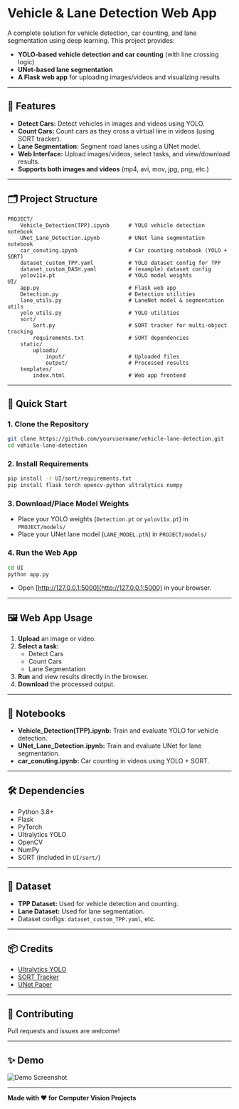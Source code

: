 # Vehicle & Lane Detection Web App

A complete solution for vehicle detection, car counting, and lane segmentation using deep learning. This project provides:
- **YOLO-based vehicle detection and car counting** (with line crossing logic)
- **UNet-based lane segmentation**
- **A Flask web app** for uploading images/videos and visualizing results

---

## 🚀 Features

- **Detect Cars:** Detect vehicles in images and videos using YOLO.
- **Count Cars:** Count cars as they cross a virtual line in videos (using SORT tracker).
- **Lane Segmentation:** Segment road lanes using a UNet model.
- **Web Interface:** Upload images/videos, select tasks, and view/download results.
- **Supports both images and videos** (mp4, avi, mov, jpg, png, etc.)

---

## 🗂️ Project Structure

```
PROJECT/
    Vehicle_Detection(TPP).ipynb      # YOLO vehicle detection notebook
    UNet_Lane_Detection.ipynb         # UNet lane segmentation notebook
    car_conuting.ipynb                # Car counting notebook (YOLO + SORT)
    dataset_custom_TPP.yaml           # YOLO dataset config for TPP
    dataset_custom_DASH.yaml          # (example) dataset config
    yolov11x.pt                       # YOLO model weights
UI/
    app.py                            # Flask web app
    Detection.py                      # Detection utilities
    lane_utils.py                     # LaneNet model & segmentation utils
    yolo_utils.py                     # YOLO utilities
    sort/
        Sort.py                       # SORT tracker for multi-object tracking
        requirements.txt              # SORT dependencies
    static/
        uploads/
            input/                    # Uploaded files
            output/                   # Processed results
    templates/
        index.html                    # Web app frontend
```

---

## 🏁 Quick Start

### 1. **Clone the Repository**
```bash
git clone https://github.com/yourusername/vehicle-lane-detection.git
cd vehicle-lane-detection
```

### 2. **Install Requirements**
```bash
pip install -r UI/sort/requirements.txt
pip install flask torch opencv-python ultralytics numpy
```

### 3. **Download/Place Model Weights**
- Place your YOLO weights (`Detection.pt` or `yolov11x.pt`) in `PROJECT/models/`
- Place your UNet lane model (`LANE_MODEL.pth`) in `PROJECT/models/`

### 4. **Run the Web App**
```bash
cd UI
python app.py
```
- Open [http://127.0.0.1:5000](http://127.0.0.1:5000) in your browser.

---

## 🖼️ Web App Usage

1. **Upload** an image or video.
2. **Select a task:**  
   - Detect Cars  
   - Count Cars  
   - Lane Segmentation
3. **Run** and view results directly in the browser.
4. **Download** the processed output.

---

## 📁 Notebooks

- **Vehicle_Detection(TPP).ipynb:** Train and evaluate YOLO for vehicle detection.
- **UNet_Lane_Detection.ipynb:** Train and evaluate UNet for lane segmentation.
- **car_conuting.ipynb:** Car counting in videos using YOLO + SORT.

---

## 🛠️ Dependencies

- Python 3.8+
- Flask
- PyTorch
- Ultralytics YOLO
- OpenCV
- NumPy
- SORT (included in `UI/sort/`)

---

## 📄 Dataset

- **TPP Dataset:** Used for vehicle detection and counting.
- **Lane Dataset:** Used for lane segmentation.
- Dataset configs: `dataset_custom_TPP.yaml`, etc.

---

## 📦 Credits

- [Ultralytics YOLO](https://github.com/ultralytics/ultralytics)
- [SORT Tracker](https://github.com/abewley/sort)
- [UNet Paper](https://arxiv.org/abs/1505.04597)

---


## 🤝 Contributing

Pull requests and issues are welcome!

---

## ✨ Demo

![Demo Screenshot](demo_screenshot.png)

---

**Made with ❤️ for Computer Vision Projects**
